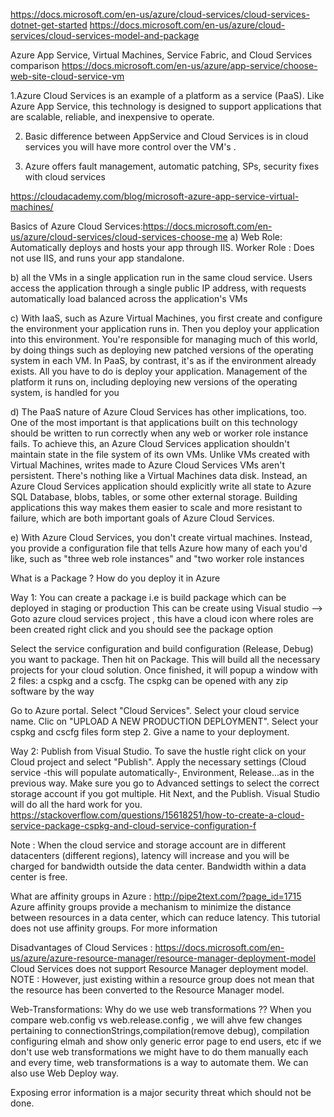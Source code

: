 https://docs.microsoft.com/en-us/azure/cloud-services/cloud-services-dotnet-get-started
https://docs.microsoft.com/en-us/azure/cloud-services/cloud-services-model-and-package

Azure App Service, Virtual Machines, Service Fabric, and Cloud Services comparison
https://docs.microsoft.com/en-us/azure/app-service/choose-web-site-cloud-service-vm

1.Azure Cloud Services is an example of a platform as a service (PaaS). Like Azure App Service, this technology is designed to support applications that are scalable, reliable, and inexpensive to operate.

2. Basic difference between AppService and Cloud Services is in cloud services you will have more control over the VM's .

3. Azure offers fault management, automatic patching, SPs, security fixes with cloud services
 
https://cloudacademy.com/blog/microsoft-azure-app-service-virtual-machines/

Basics of Azure Cloud Services:https://docs.microsoft.com/en-us/azure/cloud-services/cloud-services-choose-me
a) Web Role: Automatically deploys and hosts your app through IIS.
   Worker Role : Does not use IIS, and runs your app standalone.
   
b) all the VMs in a single application run in the same cloud service. Users access the application through a single public IP address, with requests automatically load balanced across the application's VMs
   
c) With IaaS, such as Azure Virtual Machines, you first create and configure the environment your application runs in. Then you deploy your application into this environment. You're responsible for managing much of this world, by doing things such as deploying new patched versions of the operating system in each VM. In PaaS, by contrast, it's as if the environment already exists. All you have to do is deploy your application. Management of the platform it runs on, including deploying new versions of the operating system, is handled for you
   
d) The PaaS nature of Azure Cloud Services has other implications, too. One of the most important is that applications built on this technology should be written to run correctly when any web or worker role instance fails. To achieve this, an Azure Cloud Services application shouldn't maintain state in the file system of its own VMs. Unlike VMs created with Virtual Machines, writes made to Azure Cloud Services VMs aren't persistent. There's nothing like a Virtual Machines data disk. Instead, an Azure Cloud Services application should explicitly write all state to Azure SQL Database, blobs, tables, or some other external storage. Building applications this way makes them easier to scale and more resistant to failure, which are both important goals of Azure Cloud Services.
   
e) With Azure Cloud Services, you don't create virtual machines. Instead, you provide a configuration file that tells Azure how many of each you'd like, such as "three web role instances" and "two worker role instances

What is a Package ? How do you deploy it in Azure

Way 1:
You can create a package i.e is build package which can be deployed in staging or production 
This can be create using Visual studio --> Goto azure cloud services project , this have a cloud icon where roles are been created
right click and you should see the package option

Select the service configuration and build configuration (Release, Debug) you want to package. Then hit on Package. This will build all the necessary projects for your cloud solution. Once finished, it will popup a window with 2 files: a cspkg and a cscfg. The cspkg can be opened with any zip software by the way

Go to Azure portal. Select "Cloud Services". Select your cloud service name. Clic on "UPLOAD A NEW PRODUCTION DEPLOYMENT". Select your cspkg and cscfg files form step 2. Give a name to your deployment.

Way 2:
Publish from Visual Studio. To save the hustle right click on your Cloud project and select "Publish". Apply the necessary settings (Cloud service -this will populate automatically-, Environment, Release...as in the previous way. Make sure you go to Advanced settings to select the correct storage account if you got multiple. Hit Next, and the Publish. Visual Studio will do all the hard work for you.
https://stackoverflow.com/questions/15618251/how-to-create-a-cloud-service-package-cspkg-and-cloud-service-configuration-f

Note : When the cloud service and storage account are in different datacenters (different regions), latency will increase and you will be charged for bandwidth outside the data center. Bandwidth within a data center is free.

What are affinity groups in Azure : http://pipe2text.com/?page_id=1715
Azure affinity groups provide a mechanism to minimize the distance between resources in a data center, which can reduce latency. This tutorial does not use affinity groups. For more information

Disadvantages of Cloud Services : https://docs.microsoft.com/en-us/azure/azure-resource-manager/resource-manager-deployment-model
Cloud Services does not support Resource Manager deployment model.
NOTE : However, just existing within a resource group does not mean that the resource has been converted to the Resource Manager model.

Web-Transformations: Why do we use web transformations ??
When you compare web.config vs web.release.config , we will ahve few changes pertaining to connectionStrings,compilation(remove debug), compilation configuring elmah and show only generic error page to end users, etc if we don't use web transformations we might have to do them manually each and every time, web transformations is a way to automate them.
We can also use Web Deploy way.

Exposing error information is a major security threat which should not be done.
